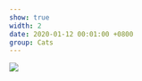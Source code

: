 ```yaml
---
show: true
width: 2
date: 2020-01-12 00:01:00 +0800
group: Cats
---
```

<div>
    <img data-src="{{ 'assets/images/etc/cat2.jpg' | relative_url }}" class="lazy w-100 rounded-sm" src="{{ '/assets/images/empty_300x200.png' | relative_url }}">
</div>
